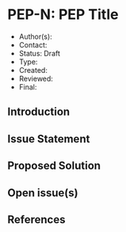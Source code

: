 # PEP-N: PEP Title

- Author(s):
- Contact:
- Status: Draft
- Type:
- Created:
- Reviewed:
- Final:

## Introduction

## Issue Statement

## Proposed Solution

## Open issue(s)

## References